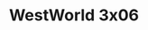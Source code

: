 ---
layout: episodios
title: "WestWorld 3x06"
url_serie_padre: 'westworld/temporada-3'
category: 'series'
capitulo: 'yes'
anio: '2020'
prev: 'capitulo-5'
proximo: 'capitulo-7'
sandbox: allow-same-origin allow-forms
idioma: 'Latino/Subtitulado'
calidad: 'Full HD'
reproductores_otros: ["https://supervideo.tv/e/dabc00op9gc4","Latino","https://gdriveplayer.me/embed2.php?link=YqLA0FEqQjToLNzWX7bzQgwmJBr3Y6qt9zOryv69HBPagNN9pk84yEK52Eb%252F5PK2loZ0%252Bcrbgs84bYQXVGO4Krb3BKpds6%252B5bwDHLfNYMtoRDBwiz2IlOiNIP4D0Wa%252BnOMCkSW6pnaFKSfKngjgbTM0Psw8aKkmlkmTHwDvDY4Ex5cN0vHFkP%252BnOl8UDGYEl%252BPLCKeZj7GJZBQIKk2DNPN","Latino","https://gdriveplayer.me/embed2.php?link=zkE4mMPnntgKyuJfRYNduAUsRpR%252F9m%252B727kIIZ22%252FmITaV7pCbayFFuV8VNpYRFoKKAV0FozXueCB%252BzfdosCH0vtd%252BuHHdX676QC5409KngyfN1Q7nUl4JcfgOrTb3SmeoIs0NJjt%252BfIj6CYAlZPJhHk8HAw%252Fm%252FSfOQRkgXE%252FR1ezCGS1kziY90bCxPniUlNOCrUPEQ76%252FZgZLRE4PyRaD","Subtitulado","https://player.premiumstream.live/player.php?id=MzA1Mw&sub=https://sub.cuevana2.io/vtt-sub/sub7/Westworld.S03E06.vtt","Subtitulado"]
reproductores_fembed: ["https://feurl.com/v/d5m20txxp1jyzkk","Latino","https://fembed.live/v/kyp6wa33ydq1g3j","Subtitulado","https://feurl.com/v/lg-y5bnnl-xp-k3","Subtitulado"]
image_banner: 'https://res.cloudinary.com/imbriitneysam/image/upload/v1546716492/west-Banner-min.jpg'
reproductor: fembed
clasificacion: '+10'
tags:
- Ciencia-Ficcion
---
